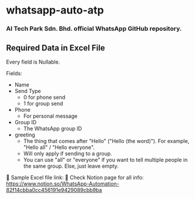 # whatsapp-auto-atp
### AI Tech Park Sdn. Bhd. official WhatsApp GitHub repository.

## Required Data in Excel File
Every field is Nullable.

Fields:
- Name
- Send Type
    - 0 for phone send
    - 1 for group send
- Phone
    - For personal message
- Group ID
    - The WhatsApp group ID
- greeting
    - The thing that comes after "Hello" ("Hello (the word)"). For example, "Hello all" / "Hello everyone".
    - Will only apply if sending to a group.
    - You can use "all" or "everyone" if you want to tell multiple people in the same group. Else, just leave empty.

🔗 Sample Excel file link: 
🔗 Check Notion page for all info: https://www.notion.so/WhatsApp-Automation-82f14cbba0cc456191e9429089cbb9ba

